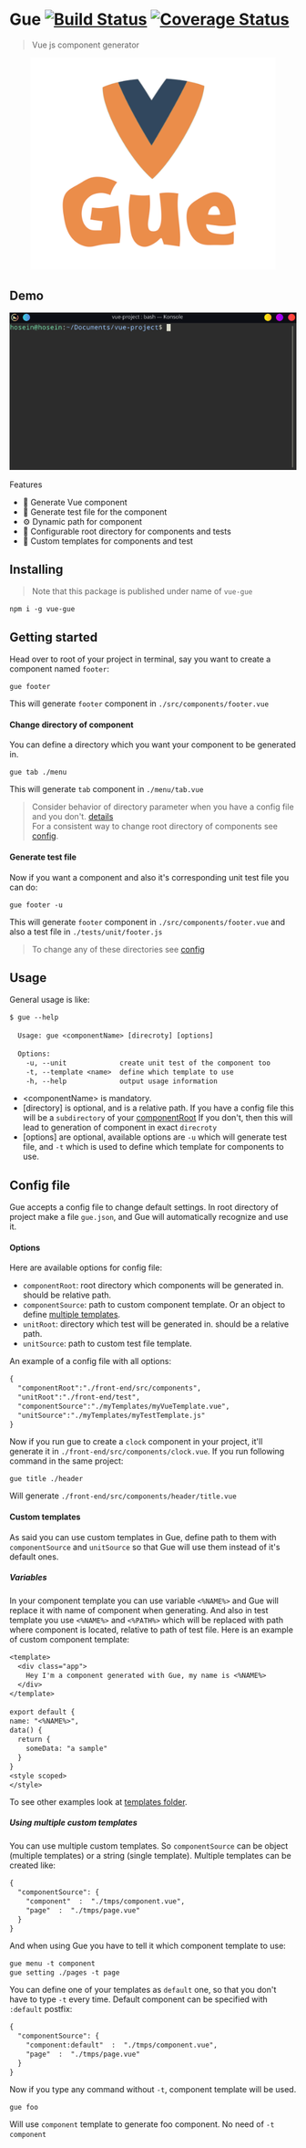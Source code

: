 
# Gue   [![Build Status](https://travis-ci.org/hosein2398/gue.svg?branch=master)](https://travis-ci.org/hosein2398/gue) [![Coverage Status](https://coveralls.io/repos/github/hosein2398/gue/badge.svg?branch=master)](https://coveralls.io/github/hosein2398/gue?branch=master)



> Vue js component generator

<p align="center">
<img width="430" src="./logo.png">
</p>

## Demo
<p align="center">
  <img src="./preview.gif">
</p>


Features
* 📜 Generate Vue component
* 🧰 Generate test file for the component 
* ⚙️ Dynamic path for component
* 📁 Configurable root directory for components and tests
* 📝 Custom templates for components and test
## Installing
> Note that this package is published under name of `vue-gue`
```
npm i -g vue-gue
```

## Getting started
Head over to root of your project in terminal, say you want to create a component named `footer`:
```
gue footer
```
This will generate `footer` component in `./src/components/footer.vue`
#### Change directory of component
You can define a directory which you want your component to be generated in.
```
gue tab ./menu
```
This will generate `tab` component in `./menu/tab.vue`
> Consider behavior of directory parameter when you have a config file and you don't. [details](#usage)  
> For a consistent way to change root directory of components see  [config](#config-file).

#### Generate test file
Now if you want a component and also it's corresponding unit test file you can do:
```
gue footer -u
```
This will generate `footer` component in `./src/components/footer.vue` and also a test file in `./tests/unit/footer.js`
> To change any of these directories see [config](#config-file)
## Usage
General usage is like:
```
$ gue --help

  Usage: gue <componentName> [direcroty] [options]

  Options:
    -u, --unit             create unit test of the component too
    -t, --template <name>  define which template to use
    -h, --help             output usage information

```
* &lt;componentName&gt; is mandatory.
* [directory] is optional, and is a relative path.
  If you have a config file this will be a `subdirectory` of your [componentRoot](#options)
  If you don't, then this will lead to generation of component in exact `direcroty` 
* [options] are optional, available options are `-u` which will generate test file, and `-t` which is used to define which template for components to use.

## Config file
Gue accepts a config file to change default settings. In root directory of project make a file `gue.json`, and Gue will automatically recognize and use it.
#### Options
Here are available options for config file:
* `componentRoot`: root directory which components will be generated in. should be relative path.
* `componentSource`: path to custom component template. Or an object to define [multiple templates](#using-multiple-custom-templates).
* `unitRoot`:  directory which test  will be generated in. should be a relative path.
* `unitSource`: path to custom test file template.

An example of a config file with all options:
```
{
  "componentRoot":"./front-end/src/components",
  "unitRoot":"./front-end/test",
  "componentSource":"./myTemplates/myVueTemplate.vue",
  "unitSource":"./myTemplates/myTestTemplate.js"
}
```
Now if you run gue to create a `clock` component in your project, it'll generate it in `./front-end/src/components/clock.vue`. 
If you run following command in the same project:
```
gue title ./header
```
Will generate `./front-end/src/components/header/title.vue`

#### Custom templates
As said you can use custom templates in Gue, define path to them with `componentSource` and `unitSource` so that Gue will use them instead of it's default ones.
##### Variables
In your component template you can use variable `<%NAME%>` and Gue will replace it with name of component when generating.
And also in test template you use `<%NAME%>` and `<%PATH%>` which will be replaced with path where component is located, relative to path of test file.
Here is an example of custom component template:
```
<template>
  <div class="app">
    Hey I'm a component generated with Gue, my name is <%NAME%>
  </div>
</template>

export default {
name: "<%NAME%>",
data() {
  return {
    someData: "a sample"
  }
}
<style scoped>
</style>
```
To see other examples look at [templates folder](https://github.com/hosein2398/gue/tree/master/src/templates).
##### Using multiple custom templates
You can use multiple custom templates. So `componentSource` can be object (multiple templates) or a string (single template). Multiple templates can be created like:
```
{
  "componentSource": {
    "component"  :  "./tmps/component.vue",
    "page"  :  "./tmps/page.vue"
  }
}
```
And when using Gue you have to tell it which component template to use:
```
gue menu -t component
gue setting ./pages -t page
```
You can define one of your templates as `default` one, so that you don't have to type `-t` every time. Default component can be specified with `:default` postfix:
```
{
  "componentSource": {
    "component:default"  :  "./tmps/component.vue",
    "page"  :  "./tmps/page.vue"
  }
}
```
Now if you type any command without `-t`, component template will be used.
```
gue foo 
```
Will use `component` template to generate foo component. No need of `-t component`